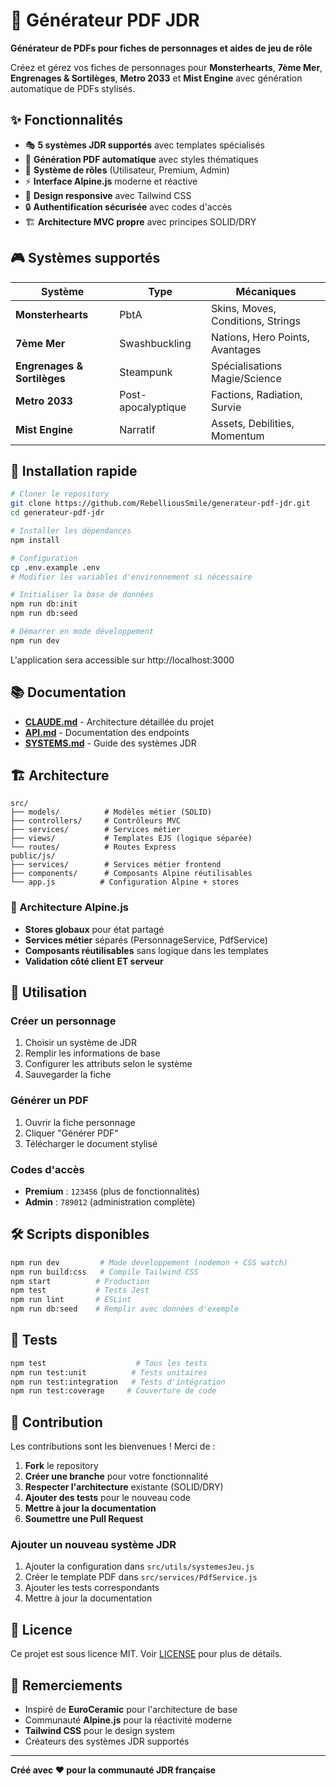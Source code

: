 # 🎲 Générateur PDF JDR

**Générateur de PDFs pour fiches de personnages et aides de jeu de rôle**

Créez et gérez vos fiches de personnages pour **Monsterhearts**, **7ème Mer**, **Engrenages & Sortilèges**, **Metro 2033** et **Mist Engine** avec génération automatique de PDFs stylisés.

## ✨ Fonctionnalités

- 🎭 **5 systèmes JDR supportés** avec templates spécialisés
- 📄 **Génération PDF automatique** avec styles thématiques
- 👥 **Système de rôles** (Utilisateur, Premium, Admin)
- ⚡ **Interface Alpine.js** moderne et réactive
- 🎨 **Design responsive** avec Tailwind CSS
- 🔒 **Authentification sécurisée** avec codes d'accès
- 🏗️ **Architecture MVC propre** avec principes SOLID/DRY

## 🎮 Systèmes supportés

| Système | Type | Mécaniques |
|---------|------|-----------|
| **Monsterhearts** | PbtA | Skins, Moves, Conditions, Strings |
| **7ème Mer** | Swashbuckling | Nations, Hero Points, Avantages |
| **Engrenages & Sortilèges** | Steampunk | Spécialisations Magie/Science |
| **Metro 2033** | Post-apocalyptique | Factions, Radiation, Survie |
| **Mist Engine** | Narratif | Assets, Debilities, Momentum |

## 🚀 Installation rapide

```bash
# Cloner le repository
git clone https://github.com/RebelliousSmile/generateur-pdf-jdr.git
cd generateur-pdf-jdr

# Installer les dépendances
npm install

# Configuration
cp .env.example .env
# Modifier les variables d'environnement si nécessaire

# Initialiser la base de données
npm run db:init
npm run db:seed

# Démarrer en mode développement
npm run dev
```

L'application sera accessible sur http://localhost:3000

## 📚 Documentation

- **[CLAUDE.md](documentation/CLAUDE.md)** - Architecture détaillée du projet
- **[API.md](documentation/API.md)** - Documentation des endpoints
- **[SYSTEMS.md](documentation/SYSTEMS.md)** - Guide des systèmes JDR

## 🏗️ Architecture

```
src/
├── models/          # Modèles métier (SOLID)
├── controllers/     # Contrôleurs MVC
├── services/        # Services métier
├── views/           # Templates EJS (logique séparée)
└── routes/          # Routes Express
public/js/
├── services/        # Services métier frontend
├── components/      # Composants Alpine réutilisables
└── app.js          # Configuration Alpine + stores
```

### 🧩 Architecture Alpine.js

- **Stores globaux** pour état partagé
- **Services métier** séparés (PersonnageService, PdfService)
- **Composants réutilisables** sans logique dans les templates
- **Validation côté client ET serveur**

## 🎯 Utilisation

### Créer un personnage
1. Choisir un système de JDR
2. Remplir les informations de base
3. Configurer les attributs selon le système
4. Sauvegarder la fiche

### Générer un PDF
1. Ouvrir la fiche personnage
2. Cliquer "Générer PDF"
3. Télécharger le document stylisé

### Codes d'accès
- **Premium** : `123456` (plus de fonctionnalités)
- **Admin** : `789012` (administration complète)

## 🛠️ Scripts disponibles

```bash
npm run dev         # Mode développement (nodemon + CSS watch)
npm run build:css   # Compile Tailwind CSS
npm start          # Production
npm test           # Tests Jest
npm run lint       # ESLint
npm run db:seed    # Remplir avec données d'exemple
```

## 🧪 Tests

```bash
npm test                    # Tous les tests
npm run test:unit          # Tests unitaires
npm run test:integration   # Tests d'intégration
npm run test:coverage     # Couverture de code
```

## 🤝 Contribution

Les contributions sont les bienvenues ! Merci de :

1. **Fork** le repository
2. **Créer une branche** pour votre fonctionnalité
3. **Respecter l'architecture** existante (SOLID/DRY)
4. **Ajouter des tests** pour le nouveau code
5. **Mettre à jour la documentation**
6. **Soumettre une Pull Request**

### Ajouter un nouveau système JDR

1. Ajouter la configuration dans `src/utils/systemesJeu.js`
2. Créer le template PDF dans `src/services/PdfService.js`
3. Ajouter les tests correspondants
4. Mettre à jour la documentation

## 📝 Licence

Ce projet est sous licence MIT. Voir [LICENSE](LICENSE) pour plus de détails.

## 🙏 Remerciements

- Inspiré de **EuroCeramic** pour l'architecture de base
- Communauté **Alpine.js** pour la réactivité moderne
- **Tailwind CSS** pour le design system
- Créateurs des systèmes JDR supportés

---

**Créé avec ❤️ pour la communauté JDR française**